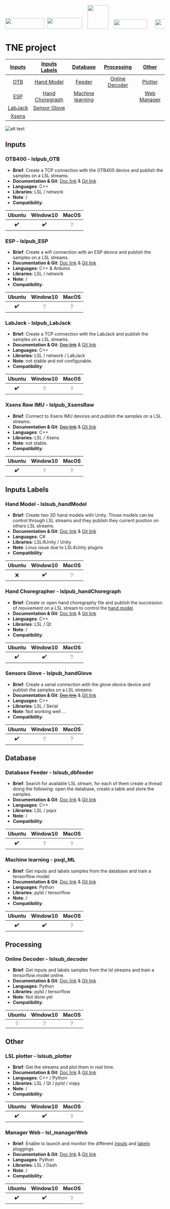 <p align="center">
<pre>
<img src="docs/tne_logo.png"  height="34" width="124"  /> <img src="docs/polytech_logo.png"  height="35" width="111"  />  <img src="docs/perso_logo.png"  height="75" width="66"  />  <img src="docs/epfl_logo.png"  height="30" width="106"  />   <img src="docs/su_logo.png"  height="30" width="103"  />
</pre>
</p>

# TNE project

| [Inputs](#inputs)  | [Inputs Labels](#inputs-labels)   | [Database](#database)  | [Processing ](#processing) | [Other](#other)    |
|:------------------:|:---------------------------------:|:----------------------:|:--------------------------:|:------------------:|
| [OTB](#OTB)        | [Hand Model](#handModel)          | [Feeder](#dbfeeder)    | [Online Decoder](#decoder) | [Plotter](#plotter)| 
| [ESP](#ESP)        | [Hand Choregraph](#handChoregraph)| [Machine learning](#ML)|                            | [Web Manager](#Web)| 
| [LabJack](#LabJack)| [Sensor Glove](#handGlove)        |  |  |  | 
| [Xsens](#Xsens)    |  |  |  |  | 

![alt text](docs/architecture.png)

## Inputs
### OTB400 - lslpub_OTB <a name="OTB"></a>
- **Brief**: Create a TCP connection with the OTB400 device and publish the samples on a LSL streams.
- **Documentation & Git**: [Doc link](https://aightech.github.io/lslpub_OTB/html/d3/dcc/md__r_e_a_d_m_e.html) & [Git link](https://github.com/Aightech/lslpub_OTB)
- **Languages**: C++
- **Libraries**: LSL / network
- **Note**: /
- **Compatibility**:

| Ubuntu           | Window10         | MacOS            |
|:----------------:|:----------------:|:----------------:|
|:heavy_check_mark:|:heavy_check_mark:|:grey_question:   |

### ESP - lslpub_ESP <a name="ESP"></a>
- **Brief**: Create a wifi connection with an ESP device and publish the samples on a LSL streams.
- **Documentation & Git**: [Doc link](https://aightech.github.io/lslpub_ESP/html/index.html) & [Git link](https://github.com/Aightech/lslpub_ESP)
- **Languages**: C++ & Arduino
- **Libraries**: LSL / network
- **Note**: /
- **Compatibility**:

| Ubuntu           | Window10         | MacOS            |
|:----------------:|:----------------:|:----------------:|
|:heavy_check_mark:|:grey_question:   |:grey_question:   |

### LabJack - lslpub_LabJack <a name="LabJack"></a>
- **Brief**: Create a TCP connection with the LabJack and publish the samples on a LSL streams.
- **Documentation & Git**: ~~[Doc link](https://aightech.github.io/lslpub_LabJack/html/index.html)~~ & [Git link](https://github.com/Aightech/lslpub_LabJack)
- **Languages**: C++
- **Libraries**: LSL / network / LabJack
- **Note**: not stable and not configurable.
- **Compatibility**:

| Ubuntu           | Window10         | MacOS            |
|:----------------:|:----------------:|:----------------:|
|:heavy_check_mark:|:grey_question:   |:grey_question:   |

### Xsens Raw IMU - lslpub_XsensRaw <a name="Xsens"></a>
- **Brief**: Connect to Xsens IMU devices and publish the samples on a LSL streams.
- **Documentation & Git**: ~~[Doc link](https://aightech.github.io/lslpub_XsensRaw/html/index.html)~~ & [Git link](https://github.com/Aightech/lslpub_XsensRaw)
- **Languages**: C++
- **Libraries**: LSL / Xsens
- **Note**: not stable.
- **Compatibility**:

| Ubuntu           | Window10         | MacOS            |
|:----------------:|:----------------:|:----------------:|
|:heavy_check_mark:|:grey_question:   |:grey_question:   |

## Inputs Labels
### Hand Model - lslsub_handModel <a name="handModel"></a>
- **Brief**: Create two 3D hand models with Unity. Those models can be control through LSL streams and they publish they current position on others LSL streams. 
- **Documentation & Git**: [Doc link](https://aightech.github.io/lslsub_handModel/html/index.html) & [Git link](https://github.com/Aightech/lslsub_handModel)
- **Languages**: C#
- **Libraries**: LSL4Unity / Unity
- **Note**: Linux issue due to LSL4Unity plugins
- **Compatibility**:

| Ubuntu           | Window10         | MacOS            |
|:----------------:|:----------------:|:----------------:|
|:x:               |:heavy_check_mark:|:grey_question:   |

### Hand Choregrapher - lslpub_handChoregraph <a name="handChoregraph"></a>
- **Brief**: Create or open hand choregraphy file and publish the succession of mouvement on a LSL stream to control the [hand model](#handModel).
- **Documentation & Git**: [Doc link](https://aightech.github.io/lslpub_handChoregraph/html/index.html) & [Git link](https://github.com/Aightech/lslpub_handChoregraph)
- **Languages**: C++
- **Libraries**: LSL / Qt
- **Note**: /
- **Compatibility**:

| Ubuntu           | Window10         | MacOS            |
|:----------------:|:----------------:|:----------------:|
|:heavy_check_mark:|:heavy_check_mark:|:grey_question:   |

### Sensors Glove - lslpub_handGlove <a name="handGlove"></a>
- **Brief**: Create a serial connection with the glove device device and publish the samples on a LSL streams.
- **Documentation & Git**: ~~[Doc link](https://aightech.github.io/lslpub_handGlove/html/index.html)~~ & [Git link](https://github.com/Aightech/lslpub_handGlove)
- **Languages**: C++
- **Libraries**: LSL / Serial
- **Note**: Not working well ...
- **Compatibility**:

| Ubuntu           | Window10         | MacOS            |
|:----------------:|:----------------:|:----------------:|
|:heavy_check_mark:|:grey_question:   |:grey_question:   |

## Database
### Database Feeder - lslsub_dbfeeder <a name="dbfeeder"></a>
- **Brief**: Search for available LSL stream, for each of them create a thread doing the following: open the database, create a table and store the samples.
- **Documentation & Git**: [Doc link](https://aightech.github.io/lslsub_dbfeeder/html/index.html) & [Git link](https://github.com/Aightech/lslsub_dbfeeder)
- **Languages**: C++
- **Libraries**: LSL / pqxx
- **Note**: /
- **Compatibility**:

| Ubuntu           | Window10         | MacOS            |
|:----------------:|:----------------:|:----------------:|
|:heavy_check_mark:|:grey_question:   |:grey_question:   |

### Machine learning - psql_ML <a name="ML"></a>
- **Brief**: Get inputs and labels samples from the database and train a tensorflow model.
- **Documentation & Git**: [Doc link](https://aightech.github.io/psql_ML/html/index.html) & [Git link](https://github.com/Aightech/psql_ML)
- **Languages**: Python
- **Libraries**: pylsl / tensorflow
- **Note**: /
- **Compatibility**:

| Ubuntu           | Window10         | MacOS            |
|:----------------:|:----------------:|:----------------:|
|:heavy_check_mark:|:heavy_check_mark:|:grey_question:   |

## Processing
### Online Decoder - lslsub_decoder <a name="decoder"></a>
- **Brief**: Get inputs and labels samples from the lsl streams and train a tensorflow model online.
- **Documentation & Git**: [Doc link](https://aightech.github.io/lslsub_decoder/html/index.html) & [Git link](https://github.com/Aightech/lslsub_decoder)
- **Languages**: Python
- **Libraries**: pylsl / tensorflow
- **Note**: Not done yet
- **Compatibility**:

| Ubuntu           | Window10         | MacOS            |
|:----------------:|:----------------:|:----------------:|
|:grey_question:   |:grey_question:   |:grey_question:   |

## Other
### LSL plotter - lslsub_plotter <a name="plotter"></a>
- **Brief**: Get the streams and plot them in real time.
- **Documentation & Git**: [Doc link](https://aightech.github.io/lslsub_plotter/html/index.html) & [Git link](https://github.com/Aightech/lslsub_plotter)
- **Languages**: C++ / Python
- **Libraries**: LSL / Qt / pylsl / vispy
- **Note**: /
- **Compatibility**:

| Ubuntu           | Window10         | MacOS            |
|:----------------:|:----------------:|:----------------:|
|:heavy_check_mark:|:heavy_check_mark:|:grey_question:   |

### Manager Web - lsl_managerWeb <a name="Web"></a>
- **Brief**: Enable to launch and monitor the different [inputs](#inputs) and [labels](#inputs-labes) pluggings.
- **Documentation & Git**: [Doc link](https://aightech.github.io/lsl_managerWeb/html/index.html) & [Git link](https://github.com/Aightech/lsl_managerWeb)
- **Languages**: Python
- **Libraries**: LSL / Dash
- **Note**: /
- **Compatibility**:

| Ubuntu           | Window10         | MacOS            |
|:----------------:|:----------------:|:----------------:|
|:heavy_check_mark:|:heavy_check_mark:|:grey_question:   |
